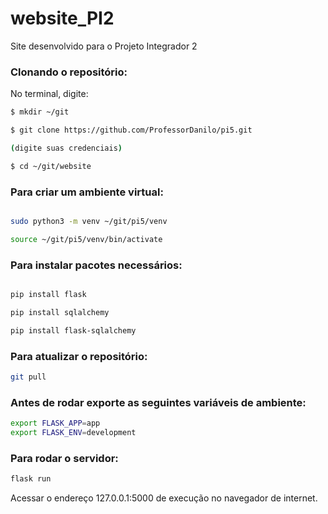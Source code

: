# website_PI2
Site desenvolvido para o Projeto Integrador 2

### Clonando o repositório:

No terminal, digite:
  ```bash 
  $ mkdir ~/git

  $ git clone https://github.com/ProfessorDanilo/pi5.git

  (digite suas credenciais)

  $ cd ~/git/website
  ```

### Para criar um ambiente virtual:
  ```bash 
  
  sudo python3 -m venv ~/git/pi5/venv
  
  source ~/git/pi5/venv/bin/activate
  ```

### Para instalar pacotes necessários:
  ```bash 
  
  pip install flask

  pip install sqlalchemy

  pip install flask-sqlalchemy
  ```

### Para atualizar o repositório:
  ```bash 
  git pull
  ```

### Antes de rodar exporte as seguintes variáveis de ambiente:
  ```bash
  export FLASK_APP=app
  export FLASK_ENV=development
  ```
### Para rodar o servidor:
  ```bash
  flask run
  ```
 Acessar o endereço 127.0.0.1:5000 de execução no navegador de internet.
 
 
